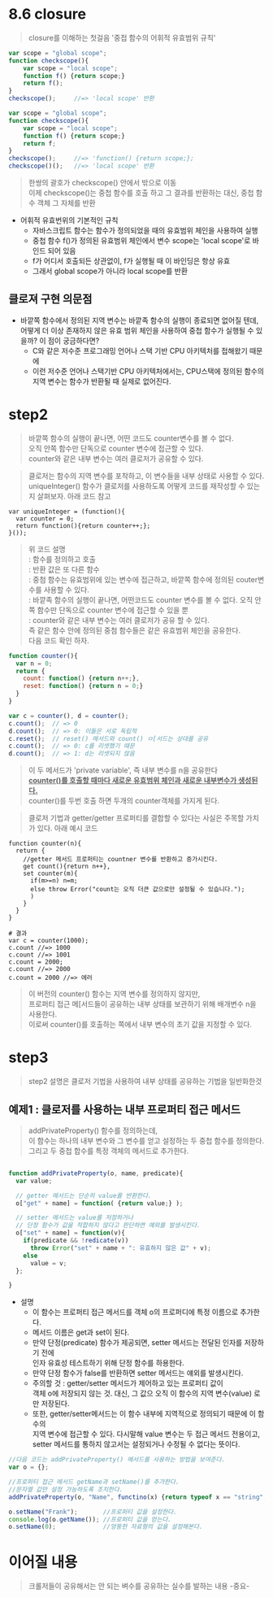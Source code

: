 # 8.6 closure
> closure를 이해하는 첫걸음 '중접 함수의 어휘적 유효범위 규칙'

``` js
var scope = "global scope";
function checkscope(){
	var scope = "local scope";
	function f() {return scope;}
	return f();
}
checkscope();     //=> 'local scope' 반환
```


```js
var scope = "global scope";
function checkscope(){
	var scope = "local scope";
	function f() {return scope;}
	return f;
}
checkscope();     //=> 'function() {return scope;};
checkscope()();   //=> 'local scope' 반환

```

> 한쌍의 괄호가 checkscope() 안에서 밖으로 이동  
> 이제 checkscope()는 중첩 함수를 호출 하고 그 결과를 반환하는 대신, 중첩 함수 객체 그 자체를 반환

* 어휘적 유효번위의 기본적인 규칙
  - 자바스크립트 함수는 함수가 정의되었을 때의 유효범위 체인을 사용하여 실행
  - 중첩 함수 f()가 정의된 유효범위 체인에서 변수 scope는 'local scope'로 바인드 되어 있음
  - f가 어디서 호출되든 상관없이, f가 실행될 때 이 바인딩은 항상 유효
  - 그래서 global scope가 아니라 local scope를 반환


## 클로져 구현 의문점 
* 바깥쪽 함수에서 정의된 지역 변수는 바깥족 함수의 실행이 종료되면 없어질 텐데, 어떻게 더 이상 존재하지 않은 유효 범위 체인을 사용하여 중첩 함수가 실행될 수 있을까? 이 점이 궁금하다면?
  - C와 같은 저수준 프로그래밍 언어나 스택 기반 CPU 아키텍처를 접해왔기 때문에
  - 이런 저수준 언어나 스택기반 CPU 아키텍처에서는, CPU스택에 정의된 함수의 지역 변수는 함수가 반환될 때 실제로 없어진다.


# step2
> 바깥쪽 함수의 실행이 끝나면, 어떤 코드도 counter변수를 볼 수 없다.  
오직 안쪽 함수만 단독으로 counter 변수에 접근할 수 있다.  
counter와 같은 내부 변수는 여러 클로저가 공유할 수 있다.


> 클로저는 함수의 지역 변수를 포착하고, 이 변수들을 내부 상태로 사용할 수 있다.  
> uniqueInteger() 함수가 클로저를 사용하도록 어떻게 코드를 재작성할 수 있는지 살펴보자. 아래 코드 참고
```
var uniqueInteger = (function(){
  var counter = 0;
  return function(){return counter++;};
}());
```
> 위 코드 설명  
: 함수를 정의하고 호출  
: 반환 값은 또 다른 함수  
: 중첨 함수는 유효범위에 있는 변수에 접근하고, 바깥쪽 함수에 정의된 couter변수를 사용할 수 있다.  
: 바깥족 함수의 실행이 끝나면, 어떤코드도 counter 변수를 볼 수 없다. 오직 안쪽 함수만 단독으로 counter 변수에 접근할 수 있을 뿐  
: counter와 같은 내부 변수는 여러 클로저가 공유 할 수 있다.  
즉 같은 함수 안에 정의된 중첨 함수들은 같은 유효범위 체인을 공유한다.  
다음 코드 확인 하자.

```js
function counter(){
  var n = 0;
  return {
    count: function() {return n++;},
    reset: function() {return n = 0;}
  }
}

var c = counter(), d = counter();
c.count();  // => 0
d.count();  // => 0: 이들은 서로 독립적
c.reset();  // reset() 메서드와 count() ㅁ[서드는 상대를 공유
c.count();  // => 0: c를 리셋했기 때문
d.count();  // => 1: d는 리셋되지 않음
```


> 이 두 메서드가 'private variable', 즉 내부 변수를 n을 공유한다  
<u>**counter()를 호출할 때마다 새로운 유효범위 체인과 새로운 내부변수가 생성된다.**</u>  
counter()를 두번 호출 하면 두개의 counter객체를 가지게 된다.

> 클로저 기법과 getter/getter 프로퍼티를 결합할 수 있다는 사실은 주목할 가치가 있다.
아래 예시 코드

```
function counter(n){  
  return {
    //getter 메서드 프로퍼티는 countner 변수를 반환하고 증가시킨다.
    get count(){return n++}, 
    set counter(m){
      if(m>=n) n=m;
      else throw Error("count는 오직 더큰 값으로만 설정될 수 있습니다.");
      )
    }
  }
}

# 결과
var c = counter(1000);
c.count //=> 1000
c.count //=> 1001
c.count = 2000;
c.count //=> 2000
c.count = 2000 //=> 에러
```
> 이 버전의 counter() 함수는 지역 변수를 정의하지 않지만,  
> 프로퍼티 접근 메[서드들이 공유하는 내부 상태를 보관하기 위해 배개변수 n을 사용한다.  
이로써 counter()를 호출하는 쪽에서 내부 변수의 초기 값을 지정할 수 있다.




# step3
> step2 설명은 클로저 기법을 사용하여 내부 상태를 공유하는 기법을 일반화한것 

## 예제1 : 클로저를 사용하는 내부 프로퍼티 접근 메서드
> addPrivateProperty() 함수를 정의하는데,   
이 함수는 하나의 내부 변수와 그 변수를 얻고 설정하는 두 중첩 함수를 정의한다.   
그리고 두 중첩 합수를 특정 객체의 메서드로 추가한다.

```js

function addPrivateProperty(o, name, predicate){
  var value;

  // getter 메서드는 단순히 value를 반환한다.
  o["get" + name] = function( {return value;} );

  // setter 메서드는 value를 저장하거나
  // 단정 함수가 값을 적합하지 않다고 판단하면 예외를 발생시킨다.
  o["set" + name] = function(v){
    if(predicate && !redicate(v))
      throw Error("set" + name + ": 유효하지 않은 값" + v);
    else
      value = v;
  };

}
```

* 설명 
  - 이 함수는 프로퍼티 접근 메서드를 객체 o의 프로퍼디에 특정 이름으로 추가한다.
  - 메서드 이름은 get<name>과 set<name>이 된다.
  - 만약 단정(predicate) 함수가 제공되면, setter 메서드는 전달된 인자를 저장하기 전에  
  인자 유효성 테스트하기 위해 단정 함수를 하용한다.
  - 만약 단정 함수가 false를 반환하면 setter 메서드는 얘외를 발생시킨다.
  - 주의할 것 : getter/setter 메서드가 제어하고 있는 프로퍼티 값이  
  객체 o에 저장되지 않는 것. 대신, 그 값으 오직 이 함수의 지역 변수(value) 로만 저장된다.
  - 또한, getter/setter메서드는 이 함수 내부에 지역적으로 정의되기 때문에 이 함수의  
  지역 변수에 접근할 수 있다. 다시말해 value 변수는 두 접근 메서드 전용이고,  
  setter 메서드를 통하지 않고서는 설정되거나 수정될 수 없다는 뜻이다.


```js
//다음 코드는 addPrivateProperty() 메서드를 사용하는 방법을 보여준다.
var o = {};

//프로퍼티 접근 메서드 getName과 setName()를 추가한다.
//문자열 값만 설정 가능하도록 조치한다.
addPrivateProperty(o, "Name", functino(x) {return typeof x == "string";});

o.setName("Frank");       //프로퍼티 값을 설정한다.
console.log(o.getName()); //프로퍼티 값을 얻는다.
o.setName(0);             //엉뚱한 자료형의 값을 설정해본다.
```


# 이어질 내용 
> 크롤저들이 공유해서는 안 되는 벼수를 공유하는 실수를 발하는 내용 -중요-